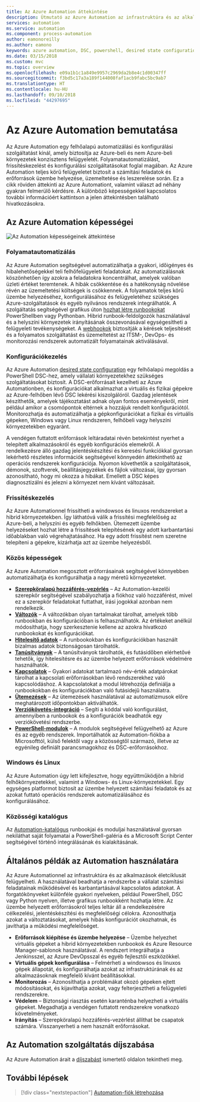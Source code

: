 ```yaml
---
title: Az Azure Automation áttekintése
description: Útmutató az Azure Automation az infrastruktúra és az alkalmazások életciklusának automatizálásához történő használatához.
services: automation
ms.service: automation
ms.component: process-automation
author: eamonoreilly
ms.author: eamono
keywords: azure automation, DSC, powershell, desired state configuration, frissítéskezelés, változáskövetés, leltár, runbookok, python, grafikus
ms.date: 03/15/2018
ms.custom: mvc
ms.topic: overview
ms.openlocfilehash: e09a1b1c1a849e9957c2969da2b8e4c1d00347ff
ms.sourcegitcommit: f3bd5c17a3a189f144008faf1acb9fabc5bc9ab7
ms.translationtype: HT
ms.contentlocale: hu-HU
ms.lasthandoff: 09/10/2018
ms.locfileid: "44297695"
---
```

# <a name="an-introduction-to-azure-automation"></a>Az Azure Automation bemutatása

Az Azure Automation egy felhőalapú automatizálási és konfigurálási szolgáltatást kínál, amely biztosítja az Azure-beli és nem Azure-beli környezetek konzisztens felügyeletét. Folyamatautomatizálást, frissítéskezelést és konfigurálási szolgáltatásokat foglal magában. Az Azure Automation teljes körű felügyeletet biztosít a számítási feladatok és erőforrások üzembe helyezése, üzemeltetése és leszerelése során.
Ez a cikk röviden áttekinti az Azure Automationt, valamint választ ad néhány gyakran felmerülő kérdésre. A különböző képességekkel kapcsolatos további információért kattintson a jelen áttekintésben található hivatkozásokra.

## <a name="azure-automation-capabilities"></a>Az Azure Automation képességei

![Az Automation képességeinek áttekintése](media/automation-overview/automation-overview.png)

### <a name="process-automation"></a>Folyamatautomatizálás

Az Azure Automation segítségével automatizálhatja a gyakori, időigényes és hibalehetőségekkel teli felhőfelügyeleti feladatokat. Az automatizálásnak köszönhetően így azokra a feladatokra koncentrálhat, amelyek valóban üzleti értéket teremtenek. A hibák csökkentése és a hatékonyság növelése révén az üzemeltetési költségek is csökkennek. A folyamatok teljes körű üzembe helyezéséhez, konfigurálásához és felügyeletéhez szükséges Azure-szolgáltatások és egyéb nyilvános rendszerek integrálhatók. A szolgáltatás segítségével grafikus úton [hozhat létre runbookokat](automation-runbook-types.md) PowerShellben vagy Pythonban. Hibrid runbook-feldolgozók használatával és a helyszíni környezetek irányításának összevonásával egységesítheti a felügyeleti tevékenységeket. A [webhookok](automation-webhooks.md) biztosítják a kérések teljesítését és a folyamatos szolgáltatást és üzemeltetést az ITSM-, DevOps- és monitorozási rendszerek automatizált folyamatainak aktiválásával.

### <a name="configuration-management"></a>Konfigurációkezelés

Az Azure Automation [desired state configuration](automation-dsc-overview.md) egy felhőalapú megoldás a PowerShell DSC-hez, amely vállalati környezetekhez szükséges szolgáltatásokat biztosít. A DSC-erőforrásait kezelheti az Azure Automationben, és konfigurációkat alkalmazhat a virtuális és fizikai gépekre az Azure-felhőben lévő DSC lekérési kiszolgálóról. Gazdag jelentések készíthetők, amelyek tájékoztatást adnak olyan fontos eseményekről, mint például amikor a csomópontok eltérnek a hozzájuk rendelt konfigurációtól. Monitorozhatja és automatizálhatja a gépkonfigurációkat a fizikai és virtuális gépeken, Windows vagy Linux rendszeren, felhőbeli vagy helyszíni környezetekben egyaránt.

A vendégen futtatott erőforrások leltáradatai révén betekintést nyerhet a telepített alkalmazásokról és egyéb konfigurációs elemekről. A rendelkezésre álló gazdag jelentéskészítési és keresési funkciókkal gyorsan lekérhető részletes információk segítségével könnyedén áttekinthető az operációs rendszerek konfigurációja. Nyomon követhetők a szolgáltatások, démonok, szoftverek, beállításjegyzékek és fájlok változásai, így gyorsan azonosítható, hogy mi okozza a hibákat. Emellett a DSC képes diagnosztizálni és jelezni a környezet nem kívánt változásait.

### <a name="update-management"></a>Frissítéskezelés

Az Azure Automationnel frissítheti a windowsos és linuxos rendszereket a hibrid környezetekben. Így láthatóvá válik a frissítési megfelelőség az Azure-beli, a helyszíni és egyéb felhőkben. Ütemezett üzembe helyezéseket hozhat létre a frissítések telepítésének egy adott karbantartási időablakban való végrehajtatásához. Ha egy adott frissítést nem szeretne telepíteni a gépekre, kizárhatja azt az üzembe helyezésből.

### <a name="shared-capabilities"></a>Közös képességek

Az Azure Automation megosztott erőforrásainak segítségével könnyebben automatizálhatja és konfigurálhatja a nagy méretű környezeteket.

* **[Szerepköralapú hozzáférés-vezérlés](automation-role-based-access-control.md)** – Az Automation-kezelői szerepkör segítségével szabályozhatja a fiókhoz való hozzáférést, mivel ez a szerepkör feladatokat futtathat, írási jogokkal azonban nem rendelkezik.
* **[Változók](automation-variables.md)** – A változókban olyan tartalmakat tárolhat, amelyek több runbookban és konfigurációban is felhasználhatók. Az értékeket anélkül módosíthatja, hogy szerkesztenie kellene az azokra hivatkozó runbookokat és konfigurációkat.
* **[Hitelesítő adatok](automation-credentials.md)** – A runbookokban és konfigurációkban használt bizalmas adatok biztonságosan tárolhatók.
* **[Tanúsítványok](automation-certificates.md)** – A tanúsítványok tárolhatók, és futásidőben elérhetővé tehetők, így hitelesítésre és az üzembe helyezett erőforrások védelmére használhatók.
* **[Kapcsolatok](automation-connections.md)** – Gyakori adatokat tartalmazó név-érték adatpárokat tárolhat a kapcsolati erőforrásokban lévő rendszerekhez való kapcsolódáshoz. A kapcsolatokat a modul létrehozója definiálja a runbookokban és konfigurációkban való futásidejű használatra.
* **[Ütemezések](automation-schedules.md)** – Az ütemezések használatával az automatizmusok előre meghatározott időpontokban aktiválhatók.
* **[Verziókövetés-integráció](automation-source-control-integration.md)** – Segíti a kóddal való konfigurálást, amennyiben a runbookok és a konfigurációk beadhatók egy verziókövetési rendszerbe.
* **[PowerShell-modulok](automation-integration-modules.md)** – A modulok segítségével felügyelhető az Azure és az egyéb rendszerek. Importálhatók az Automation-fiókba a Microsofttól, külső felektől vagy a közösségtől származó, illetve az egyénileg definiált parancsmagokhoz és DSC-erőforrásokhoz.

### <a name="windows-and-linux"></a>Windows és Linux

Az Azure Automation úgy lett kifejlesztve, hogy együttműködjön a hibrid felhőkörnyezetekkel, valamint a Windows- és Linux-környezetekkel. Egy egységes platformot biztosít az üzembe helyezett számítási feladatok és az azokat futtató operációs rendszerek automatizálásához és konfigurálásához.

### <a name="community-gallery"></a>Közösségi katalógus

Az [Automation-katalógus](automation-runbook-gallery.md) runbookjai és moduljai használatával gyorsan nekiláthat saját folyamatai a PowerShell-galéria és a Microsoft Script Center segítségével történő integrálásának és kialakításának.

## <a name="common-scenarios-for-automation"></a>Általános példák az Automation használatára

Az Azure Automationnel az infrastruktúra és az alkalmazások életciklusát felügyelheti. A használatával beadhatja a rendszerbe a vállalat számítási feladatainak működésével és karbantartásával kapcsolatos adatokat. A forgatókönyveket különféle gyakori nyelveken, például PowerShell, DSC vagy Python nyelven, illetve grafikus runbookként hozhatja létre. Az üzembe helyezett erőforrásokról teljes leltár áll a rendelkezésére célkezelési, jelentéskészítési és megfelelőségi célokra. Azonosíthatja azokat a változtatásokat, amelyek hibás konfigurációt okozhatnak, és javíthatja a működési megfelelőséget.

* **Erőforrások kiépítése és üzembe helyezése** – Üzembe helyezhet virtuális gépeket a hibrid környezetekben runbookok és Azure Resource Manager-sablonok használatával. A rendszert integrálhatja a Jenkinsszel, az Azure DevOpsszal és egyéb fejlesztői eszközökkel.
* **Virtuális gépek konfigurálása** – Felmérheti a windowsos és linuxos gépek állapotát, és konfigurálhatja azokat az infrastruktúrának és az alkalmazásoknak megfelelő kívánt beállításokkal.
* **Monitorozás** – Azonosíthatja a problémákat okozó gépeken ejtett módosításokat, és kijavíthatja azokat, vagy felterjesztheti a felügyeleti rendszerekre.
* **Védelem** – Biztonsági riasztás esetén karanténba helyezheti a virtuális gépeket. Megadhatja a vendégen futtatott rendszerekre vonatkozó követelményeket.
* **Irányítás** – Szerepköralapú hozzáférés-vezérlést állíthat be csapatok számára. Visszanyerheti a nem használt erőforrásokat.

## <a name="pricing-for-automation"></a>Az Automation szolgáltatás díjszabása

Az Azure Automation árait a [díjszabást](https://azure.microsoft.com/pricing/details/automation/) ismertető oldalon tekintheti meg.

## <a name="next-steps"></a>További lépések

> [!div class="nextstepaction"]
> [Automation-fiók létrehozása](automation-quickstart-create-account.md)
